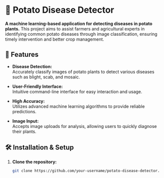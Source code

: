 # 🥔 Potato Disease Detector

**A machine learning-based application for detecting diseases in potato plants.** This project aims to assist farmers and agricultural experts in identifying common potato diseases through image classification, ensuring timely intervention and better crop management.

## 🚀 Features

- **Disease Detection:**  
  Accurately classify images of potato plants to detect various diseases such as blight, scab, and mosaic.

- **User-Friendly Interface:**  
  Intuitive command-line interface for easy interaction and usage.

- **High Accuracy:**  
  Utilizes advanced machine learning algorithms to provide reliable predictions.

- **Image Input:**  
  Accepts image uploads for analysis, allowing users to quickly diagnose their plants.

## 🛠️ Installation & Setup

1. **Clone the repository:**

   ```bash
   git clone https://github.com/your-username/potato-disease-detector.git
